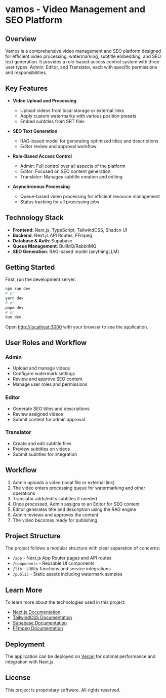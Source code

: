 # vamos - Video Management and SEO Platform

## Overview

Vamos is a comprehensive video management and SEO platform designed for efficient video processing, watermarking, subtitle embedding, and SEO text generation. It provides a role-based access control system with three user types: Admin, Editor, and Translator, each with specific permissions and responsibilities.

## Key Features

- **Video Upload and Processing**

  - Upload videos from local storage or external links
  - Apply custom watermarks with various position presets
  - Embed subtitles from SRT files

- **SEO Text Generation**

  - RAG-based model for generating optimized titles and descriptions
  - Editor review and approval workflow

- **Role-Based Access Control**

  - Admin: Full control over all aspects of the platform
  - Editor: Focused on SEO content generation
  - Translator: Manages subtitle creation and editing

- **Asynchronous Processing**
  - Queue-based video processing for efficient resource management
  - Status tracking for all processing jobs

## Technology Stack

- **Frontend**: Next.js, TypeScript, TailwindCSS, Shadcn UI
- **Backend**: Next.js API Routes, FFmpeg
- **Database & Auth**: Supabase
- **Queue Management**: BullMQ/RabbitMQ
- **SEO Generation**: RAG-based model (anythingLLM)

## Getting Started

First, run the development server:

```bash
npm run dev
# or
yarn dev
# or
pnpm dev
# or
bun dev
```

Open [http://localhost:3000](http://localhost:3000) with your browser to see the application.

## User Roles and Workflow

### Admin

- Upload and manage videos
- Configure watermark settings
- Review and approve SEO content
- Manage user roles and permissions

### Editor

- Generate SEO titles and descriptions
- Review assigned videos
- Submit content for admin approval

### Translator

- Create and edit subtitle files
- Preview subtitles on videos
- Submit subtitles for integration

## Workflow

1. Admin uploads a video (local file or external link)
2. The video enters processing queue for watermarking and other operations
3. Translator adds/edits subtitles if needed
4. Once processed, Admin assigns to an Editor for SEO content
5. Editor generates title and description using the RAG engine
6. Admin reviews and approves the content
7. The video becomes ready for publishing

## Project Structure

The project follows a modular structure with clear separation of concerns:

- `/app` - Next.js App Router pages and API routes
- `/components` - Reusable UI components
- `/lib` - Utility functions and service integrations
- `/public` - Static assets including watermark samples

## Learn More

To learn more about the technologies used in this project:

- [Next.js Documentation](https://nextjs.org/docs)
- [TailwindCSS Documentation](https://tailwindcss.com/docs)
- [Supabase Documentation](https://supabase.io/docs)
- [FFmpeg Documentation](https://ffmpeg.org/documentation.html)

## Deployment

The application can be deployed on [Vercel](https://vercel.com/new) for optimal performance and integration with Next.js.

## License

This project is proprietary software. All rights reserved.
